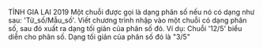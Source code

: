 TỈNH GIA LAI 2019
Một chuỗi được gọi là dạng phân số nếu nó có dạng như sau:
'Tử_số/Mẫu_số'.
Viết chương trình nhập vào một chuỗi có dạng phân số, sau đó xuất ra dạng tối giản của phân số đó.
Ví dụ:
Chuỗi '12/5' biểu diễn cho phân số. Dạng tối giản của phân số đó là "3/5"